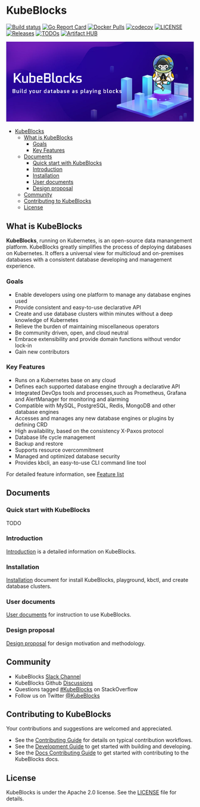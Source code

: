 # KubeBlocks

[![Build status](https://github.com/apecloud/kubeblocks/workflows/CICD-PUSH/badge.svg)](https://github.com/apecloud/kubeblocks/actions/workflows/cicd-push.yml)
[![Go Report Card](https://goreportcard.com/badge/github.com/apecloud/kubeblocks)](https://goreportcard.com/report/github.com/apecloud/kubeblocks)
[![Docker Pulls](https://img.shields.io/docker/pulls/apecloud/kubeblocks)](https://hub.docker.com/r/apecloud/kubeblocks)
[![codecov](https://codecov.io/gh/apecloud/kubeblocks/branch/main/graph/badge.svg?token=GEH4I1C80Y)](https://codecov.io/gh/apecloud/kubeblocks)
[![LICENSE](https://img.shields.io/github/license/apecloud/kubeblocks.svg?style=flat-square)](/LICENSE)
[![Releases](https://img.shields.io/github/release/apecloud/kubeblocks/all.svg?style=flat-square)](https://github.com/apecloud/kubeblocks/releases)
[![TODOs](https://img.shields.io/endpoint?url=https://api.tickgit.com/badge?repo=github.com/apecloud/kubeblocks)](https://www.tickgit.com/browse?repo=github.com/apecloud/kubeblocks)
[![Artifact HUB](https://img.shields.io/endpoint?url=https://artifacthub.io/badge/repository/apecloud)](https://artifacthub.io/packages/search?repo=apecloud)

![image](docs/img/banner_image_with_ape_space.jpg)


- [KubeBlocks](#kubeblocks)
  - [What is KubeBlocks](#what-is-kubeblocks)
    - [Goals](#goals)
    - [Key Features](#key-features)
  - [Documents](#documents)
    - [Quick start with KubeBlocks](#quick-start-with-kubeblocks)
    - [Introduction](#introduction)
    - [Installation](#installation)
    - [User documents](#user-documents)
    - [Design proposal](#design-proposal)
  - [Community](#community)
  - [Contributing to KubeBlocks](#contributing-to-kubeblocks)
  - [License](#license)


## What is KubeBlocks
**KubeBlocks**, running on Kubernetes, is an open-source data manangement platform. KubeBlocks greatly simplifies the process of deploying databases on Kubernetes. It offers a universal view for multicloud and on-premises databases with a consistent database developing and management experience.

### Goals
- Enable developers using one platform to manage any database engines used
- Provide consistent and easy-to-use declarative API
- Create and use database clusters within minutes without a deep knowledge of Kubernetes
- Relieve the burden of maintaining miscellaneous operators
- Be community driven, open, and cloud neutral
- Embrace extensibility and provide domain functions without vendor lock-in
- Gain new contributors
### Key Features
- Runs on a Kubernetes base on any cloud
- Defines each supported database engine through a declarative API
- Integrated DevOps tools and processes,such as Prometheus, Grafana and AlertManager for monitoring and alarming
- Compatible with MySQL, PostgreSQL, Redis, MongoDB and other database engines
- Accesses and manages any new database engines or plugins by defining CRD
- High availability, based on the consistency X-Paxos protocol
- Database life cycle management
- Backup and restore
- Supports resource overcommitment
- Managed and optimized database security
- Provides kbcli, an easy-to-use CLI command line tool

For detailed feature information, see [Feature list](https://github.com/apecloud/kubeblocks/blob/support/rewrite_kb_introduction/docs/user_docs/Introduction/feature_list.md)

## Documents
### Quick start with KubeBlocks
TODO 
### Introduction
[Introduction](https://github.com/apecloud/kubeblocks/blob/main/docs/user_docs/Introduction/introduction.md) is a detailed information on KubeBlocks.
### Installation
[Installation](https://github.com/apecloud/kubeblocks/tree/main/docs/user_docs/installation) document for install KubeBlocks, playground, kbctl, and create database clusters.
### User documents
[User documents](https://github.com/apecloud/kubeblocks/tree/main/docs/user_docs) for instruction to use KubeBlocks.
### Design proposal
[Design proposal](https://github.com/apecloud/kubeblocks/tree/main/docs/design_docs) for design motivation and methodology.

## Community
- KubeBlocks [Slack Channel](https://kubeblocks.slack.com/ssb/redirect)
- KubeBlocks Github [Discussions](https://github.com/apecloud/kubeblocks/discussions)
- Questions tagged [#KubeBlocks](https://stackoverflow.com/questions/tagged/KubeBlocks) on StackOverflow
- Follow us on Twitter [@KubeBlocks](https://twitter.com/KubeBlocks)
## Contributing to KubeBlocks
Your contributions and suggestions are welcomed and appreciated.
- See the [Contributing Guide](docs/CONTRIBUTING.md) for details on typical contribution workflows.
- See the [Development Guide](docs/DEVELOPING.md) to get started with building and developing.
- See the [Docs Contributing Guide](docs/CONTRIBUTING_DOCS.md) to get started with contributing to the KubeBlocks docs.

## License
KubeBlocks is under the Apache 2.0 license. See the [LICENSE](./LICENSE) file for details.